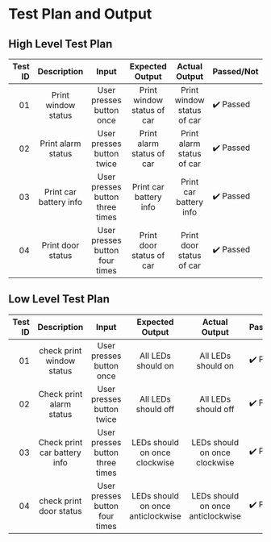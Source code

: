 

# Test Plan and Output 

## High Level Test Plan

| Test ID | Description | Input | Expected Output | Actual Output | Passed/Not |
|---------:|:----------:|:------:|:--------------:|:---------------:|:--------|
|01 | Print window status | User presses button once | Print window status of car | Print window status of car | ✔️ Passed |
|02 | Print alarm status | User presses button twice | Print alarm status of car | Print alarm status of car | ✔️ Passed |
|03 | Print car battery info | User presses button three times | Print car battery info |  Print car battery info | ✔️ Passed |
|04 | Print door status | User presses button four times | Print door status of car | Print door status of car | ✔️ Passed |

## Low Level Test Plan 

| Test ID | Description | Input | Expected Output | Actual Output | Passed/Not |
|--------:|:-----------:|:-----:|:---------------:|:--------------:|:-------|
| 01      | check print window status |User presses button once| All LEDs should on | All LEDs should on | ✔️ Passed |
|02 | Check print alarm status | User presses button twice | All LEDs should off | All LEDs should off | ✔️ Passed |
|03 | Check print car battery info | User presses button three times | LEDs should on once clockwise | LEDs should on once clockwise | ✔️ Passed |
|04 | check print door status |  User presses button four times | LEDs should on once anticlockwise | LEDs should on once anticlockwise | ✔️ Passed |

